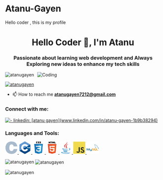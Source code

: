 # Atanu-Gayen
Hello coder , this is my profile
<h1 align="center">Hello Coder 👋, I'm Atanu</h1>
<h3 align="center">Passionate about learning web development and Always Exploring new ideas to enhance my tech skills</h3>
<img align="right" alt="Coding" width="400" src="https://user-images.[githubusercontent.com/55389276/140866485-8fb1c876-9a8f-4d6a-98dc-08c4981eaf70.gif](https://www.freepik.com/free-ai-image/cartoon-man-wearing-glasses_126270688.htm#fromView=search&page=1&position=31&uuid=3ea66a60-fc1e-4776-9880-195d8aa8bf73&query=Github+Character)">

<p align="left"> <img src="https://komarev.com/ghpvc/?username=atanugayen&label=Profile%20views&color=0e75b6&style=flat" alt="atanugayen" /> </p>

<p align="left"> <a href="https://github.com/ryo-ma/github-profile-trophy"><img src="https://github-profile-trophy.vercel.app/?username=atanugayen" alt="atanugayen" /></a> </p>

- 📫 How to reach me **atanugayen7212@gmail.com**

<h3 align="left">Connect with me:</h3>
<p align="left">
<a href="https://linkedin.com/in/- linkedin: [atanu gayen](www.linkedin.com/in/atanu-gayen-1b9b38294)" target="blank"><img align="center" src="https://raw.githubusercontent.com/rahuldkjain/github-profile-readme-generator/master/src/images/icons/Social/linked-in-alt.svg" alt="- linkedin: [atanu gayen](www.linkedin.com/in/atanu-gayen-1b9b38294)" height="30" width="40" /></a>
</p>

<h3 align="left">Languages and Tools:</h3>
<p align="left"> <a href="https://www.cprogramming.com/" target="_blank" rel="noreferrer"> <img src="https://raw.githubusercontent.com/devicons/devicon/master/icons/c/c-original.svg" alt="c" width="40" height="40"/> </a> <a href="https://www.w3schools.com/cpp/" target="_blank" rel="noreferrer"> <img src="https://raw.githubusercontent.com/devicons/devicon/master/icons/cplusplus/cplusplus-original.svg" alt="cplusplus" width="40" height="40"/> </a> <a href="https://www.w3schools.com/css/" target="_blank" rel="noreferrer"> <img src="https://raw.githubusercontent.com/devicons/devicon/master/icons/css3/css3-original-wordmark.svg" alt="css3" width="40" height="40"/> </a> <a href="https://www.w3.org/html/" target="_blank" rel="noreferrer"> <img src="https://raw.githubusercontent.com/devicons/devicon/master/icons/html5/html5-original-wordmark.svg" alt="html5" width="40" height="40"/> </a> <a href="https://www.java.com" target="_blank" rel="noreferrer"> <img src="https://raw.githubusercontent.com/devicons/devicon/master/icons/java/java-original.svg" alt="java" width="40" height="40"/> </a> <a href="https://developer.mozilla.org/en-US/docs/Web/JavaScript" target="_blank" rel="noreferrer"> <img src="https://raw.githubusercontent.com/devicons/devicon/master/icons/javascript/javascript-original.svg" alt="javascript" width="40" height="40"/> </a> <a href="https://www.mysql.com/" target="_blank" rel="noreferrer"> <img src="https://raw.githubusercontent.com/devicons/devicon/master/icons/mysql/mysql-original-wordmark.svg" alt="mysql" width="40" height="40"/> </a> </p>

<p><img align="left" src="https://github-readme-stats.vercel.app/api/top-langs?username=atanugayen&show_icons=true&locale=en&layout=compact" alt="atanugayen" /></p>

<p>&nbsp;<img align="center" src="https://github-readme-stats.vercel.app/api?username=atanugayen&show_icons=true&locale=en" alt="atanugayen" /></p>

<p><img align="center" src="https://github-readme-streak-stats.herokuapp.com/?user=atanugayen&" alt="atanugayen" /></p>
